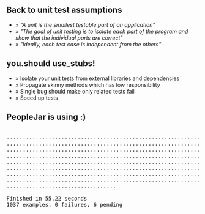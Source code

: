 <!SLIDE bullets full-page>

## Back to unit test assumptions ##

* <span class="bullet">»</span> _"A unit is the smallest testable part of an application"_
* <span class="bullet">»</span> _"The goal of unit testing is to isolate each part of the program and show that the individual parts are correct"_
* <span class="bullet">»</span> _"Ideally, each test case is independent from the others"_


<!SLIDE bullets full-page>

## you.should use\_stubs!  ##

* <span class="bullet">»</span> Isolate your unit tests from external libraries and dependencies 
* <span class="bullet">»</span> Propagate skinny methods which has low responsibility
* <span class="bullet">»</span> Single bug should make only related tests fail
* <span class="bullet">»</span> Speed up tests 

<!SLIDE bullets full-page>

## PeopleJar is using :) ##

<pre class="console">
<span class="ok">
...............................................................................................................
...............................................................................................................
...............................................................................................................
...............................................................................................................
...............................................................................*...............................
...............................................................................................................
...............................................................................................................
..........................................................................*****................................
..................................</span>

Finished in 55.22 seconds
<span class="ok">1037 examples, 0 failures, 6 pending</span>
</pre>